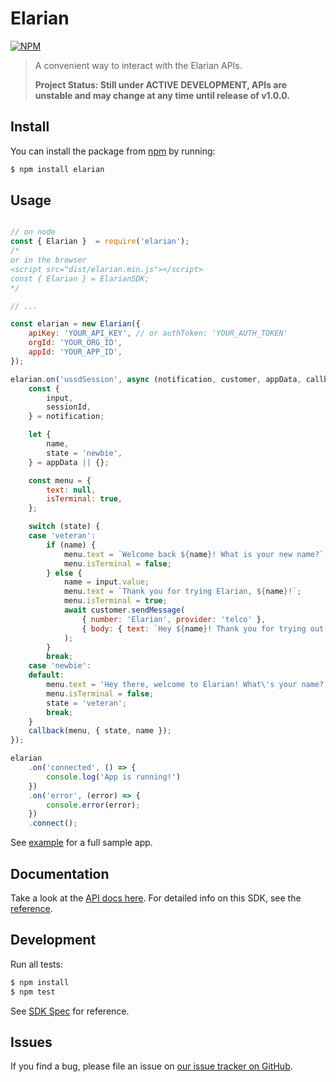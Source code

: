 # Elarian

[![NPM](https://nodei.co/npm/elarian.png?downloads=true&downloadRank=true&stars=true)](https://www.npmjs.org/package/elarian)

> A convenient way to interact with the Elarian APIs.
>
> **Project Status: Still under ACTIVE DEVELOPMENT, APIs are unstable and may change at any time until release of v1.0.0.**


## Install

You can install the package from [npm](https://www.npmjs.com/package/elarian) by running: 

```bash
$ npm install elarian
```

## Usage

```javascript

// on node
const { Elarian }  = require('elarian');
/*
or in the browser
<script src="dist/elarian.min.js"></script>
const { Elarian } = ElarianSDK;
*/

// ...

const elarian = new Elarian({
    apiKey: 'YOUR_API_KEY', // or authToken: 'YOUR_AUTH_TOKEN'
    orgId: 'YOUR_ORG_ID',
    appId: 'YOUR_APP_ID',
});

elarian.on('ussdSession', async (notification, customer, appData, callback) => {
    const {
        input,
        sessionId,
    } = notification;

    let {
        name,
        state = 'newbie',
    } = appData || {};

    const menu = {
        text: null,
        isTerminal: true,
    };

    switch (state) {
    case 'veteran':
        if (name) {
            menu.text = `Welcome back ${name}! What is your new name?`;
            menu.isTerminal = false;
        } else {
            name = input.value;
            menu.text = `Thank you for trying Elarian, ${name}!`;
            menu.isTerminal = true;
            await customer.sendMessage(
                { number: 'Elarian', provider: 'telco' },
                { body: { text: `Hey ${name}! Thank you for trying out Elarian` } },
            );
        }
        break;
    case 'newbie':
    default:
        menu.text = 'Hey there, welcome to Elarian! What\'s your name?';
        menu.isTerminal = false;
        state = 'veteran';
        break;
    }
    callback(menu, { state, name });
});

elarian
    .on('connected', () => {
        console.log('App is running!')
    })
    .on('error', (error) => {
        console.error(error);
    })
    .connect();
```

See [example](example/) for a full sample app.

## Documentation

Take a look at the [API docs here](http://docs.elarian.com). For detailed info on this SDK, see the [reference](docs/).

## Development

Run all tests:

```bash
$ npm install
$ npm test
```

See [SDK Spec](https://github.com/ElarianLtd/sdk-spec) for reference.

## Issues

If you find a bug, please file an issue on [our issue tracker on GitHub](https://github.com/ElarianLtd/javascript-sdk/issues).
